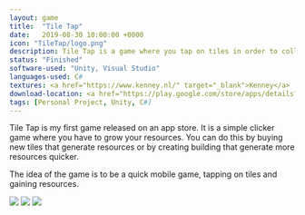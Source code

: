 ```yaml
---
layout: game
title:  "Tile Tap"
date:   2019-08-30 10:00:00 +0000
icon: "TileTap/logo.png"
description: Tile Tap is a game where you tap on tiles in order to collect resources and make buildings, in order to collect more resources...
status: "Finished"
software-used: "Unity, Visual Studio"
languages-used: C#
textures: <a href="https://www.kenney.nl/" target="_blank">Kenney</a>
download-location: <a href="https://play.google.com/store/apps/details?id=com.ZoeRowbotham.TileTap" target="_blank">Google Play Store</a>
tags: [Personal Project, Unity, C#]
---
```


Tile Tap is my first game released on an app store. It is a simple clicker game where you have to grow your resources. You can do this by buying new tiles that generate resources or by creating building that generate more resources quicker.

The idea of the game is to be a quick mobile game, tapping on tiles and gaining resources.

<img src="{{ site.baseurl }}/assets/TileTap/banner.jpg"/>
<img src="{{ site.baseurl }}/assets/TileTap/start.jpg"/>
<img src="{{ site.baseurl }}/assets/TileTap/lots.jpg"/>